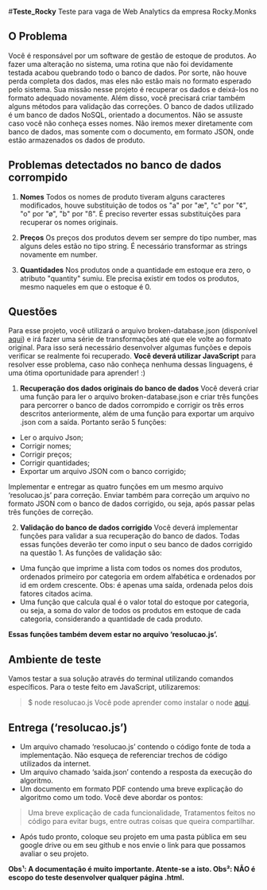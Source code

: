 #__Teste_Rocky__
Teste para vaga de Web Analytics da empresa Rocky.Monks

## __O Problema__
Você é responsável por um software de gestão de estoque de produtos. Ao fazer uma alteração no sistema, uma rotina que não foi devidamente testada acabou quebrando todo o banco de dados. Por sorte, não houve perda completa dos dados, mas eles não estão mais no formato esperado pelo sistema. Sua missão nesse projeto é recuperar os dados e deixá-los no formato adequado novamente. Além disso, você precisará criar também alguns métodos para validação das correções.
O banco de dados utilizado é um banco de dados NoSQL, orientado a documentos. Não se assuste caso você não conheça esses nomes. Não iremos mexer diretamente com banco de dados, mas somente com o documento, em formato JSON, onde estão armazenados os dados de produto. 

## __Problemas detectados no banco de dados corrompido__
1. __Nomes__
Todos os nomes de produto tiveram alguns caracteres modificados, houve substituição de todos os "a" por "æ", "c" por "¢", "o" por "ø", "b" por "ß". É preciso reverter essas substituições para recuperar os nomes originais.

2. __Preços__
Os preços dos produtos devem ser sempre do tipo number, mas alguns deles estão no tipo string. É necessário transformar as strings novamente em number.

3. __Quantidades__
Nos produtos onde a quantidade em estoque era zero, o atributo "quantity" sumiu. Ele precisa existir em todos os produtos, mesmo naqueles em que o estoque é 0.

## __Questões__
Para esse projeto, você utilizará o arquivo broken-database.json (disponível [aqui](https://gitlab.com/-/snippets/1818996)) e irá fazer uma série de transformações até que ele volte ao formato original. Para isso será necessário desenvolver algumas funções e depois verificar se realmente foi recuperado. __Você deverá utilizar JavaScript__ para resolver esse problema, caso não conheça nenhuma dessas linguagens, é uma ótima oportunidade para aprender! :)

1. __Recuperação dos dados originais do banco de dados__ 
Você deverá criar uma função para ler o arquivo broken-database.json e criar três funções para percorrer o banco de dados corrompido e corrigir os três erros descritos anteriormente, além de uma função para exportar um arquivo .json com a saída.
Portanto serão 5 funções:
- Ler o arquivo Json;
- Corrigir nomes; 
- Corrigir preços; 
- Corrigir quantidades; 
- Exportar um arquivo JSON com o banco corrigido;

Implementar e entregar as quatro funções em um mesmo arquivo ‘resolucao.js’ para correção. Enviar também para correção um arquivo no formato JSON com o banco de dados corrigido, ou seja, após passar pelas três funções de correção. 

2. __Validação do banco de dados corrigido__
Você deverá implementar funções para validar a sua recuperação do banco de dados. Todas essas funções deverão ter como input o seu banco de dados corrigido na questão 1.
As funções de validação são:
- Uma função que imprime a lista com todos os nomes dos produtos, ordenados primeiro por categoria em ordem alfabética e ordenados por id em ordem crescente. Obs: é apenas uma saída, ordenada pelos dois fatores citados acima.
- Uma função que calcula qual é o valor total do estoque por categoria, ou seja, a soma do valor de todos os produtos em estoque de cada categoria, considerando a quantidade de cada produto.

__Essas funções também devem estar no arquivo ‘resolucao.js’.__

## __Ambiente de teste__
Vamos testar a sua solução através do terminal utilizando comandos específicos.
Para o teste feito em JavaScript, utilizaremos:
> $ node resolucao.js
Você pode aprender como instalar o node [aqui](https://nodejs.org/en/download/).

## __Entrega (‘resolucao.js’)__
- Um arquivo chamado ‘resolucao.js’ contendo o código fonte de toda a implementação. Não esqueça de referenciar trechos de código utilizados da internet.
- Um arquivo chamado ‘saida.json’ contendo a resposta da execução do algoritmo.
- Um documento em formato PDF contendo uma breve explicação do algoritmo como um todo. Você deve abordar os pontos:
> Uma breve explicação de cada funcionalidade,
> Tratamentos feitos no código para evitar bugs,
> entre outras coisas que queira compartilhar.
- Após tudo pronto, coloque seu projeto em uma pasta pública em seu google drive ou em seu github e nos envie o link para que possamos avaliar o seu projeto.

__Obs¹: A documentação é muito importante. Atente-se a isto.
Obs²: NÃO é escopo do teste desenvolver qualquer página .html.__
